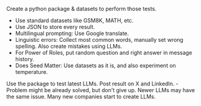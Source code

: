 



Create a python package & datasets to perform those tests.

- Use standard datasets like GSM8K, MATH, etc.
- Use JSON to store every result.
- Multilingual prompting: Use Google translate.
- Linguistic errors: Collect most common words, manually set wrong spelling. Also create mistakes using LLMs.
- For Power of Roles, put random question and right answer in message history.
- Does Seed Matter: Use datasets as it is, and also experiment on temperature.

Use the package to test latest LLMs. Post result on X and LinkedIn.
	- Problem might be already solved, but don't give up. Newer LLMs may have the same issue. Many new companies start to create LLMs.

